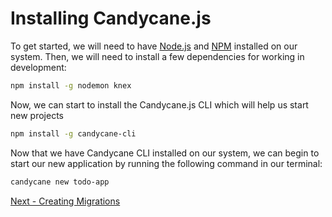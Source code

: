 # Installing Candycane.js

To get started, we will need to have [Node.js](https://nodejs.org/en/) and [NPM](https://www.npmjs.com/) installed on our system.
Then, we will need to install a few dependencies for working in development:

```bash
npm install -g nodemon knex
```

Now, we can start to install the Candycane.js CLI which will help us start new projects

```bash
npm install -g candycane-cli
```

Now that we have Candycane CLI installed on our system, we can begin to start our new application by running the following command in our terminal:

```bash
candycane new todo-app
```

[Next - Creating Migrations](./database-migrations.md)
